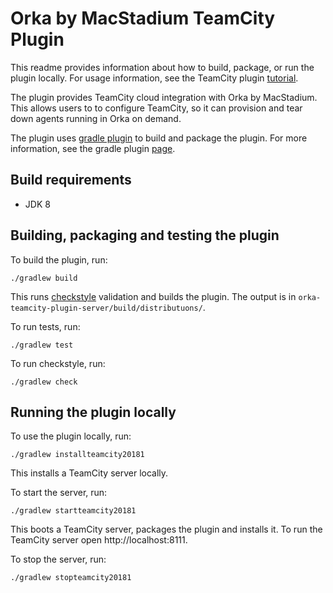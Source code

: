 # Orka by MacStadium TeamCity Plugin

This readme provides information about how to build, package, or run the plugin locally. For usage information, see the TeamCity plugin [tutorial][tutorial].

The plugin provides TeamCity cloud integration with Orka by MacStadium. This allows users to to configure TeamCity, so it can provision and tear down agents running in Orka on demand.  

The plugin uses [gradle plugin][gradle-plugin] to build and package the plugin. For more information, see the gradle plugin [page][gradle-plugin].

## Build requirements

- JDK 8

## Building, packaging and testing the plugin

To build the plugin, run:

    ./gradlew build

This runs [checkstyle][checkstyle] validation and builds the plugin. The output is in `orka-teamcity-plugin-server/build/distributuons/`.

To run tests, run:

    ./gradlew test

To run checkstyle, run:

    ./gradlew check

## Running the plugin locally

To use the plugin locally, run:

    ./gradlew installteamcity20181

This installs a TeamCity server locally.

To start the server, run:

    ./gradlew startteamcity20181

This boots a TeamCity server, packages the plugin and installs it. To run the TeamCity server open http://localhost:8111.

To stop the server, run:

    ./gradlew stopteamcity20181

[checkstyle]: http://checkstyle.sourceforge.net/
[tutorial]: https://plugins.jetbrains.com/docs/teamcity/developing-teamcity-plugins.html
[gradle-plugin]: https://github.com/rodm/gradle-teamcity-plugin